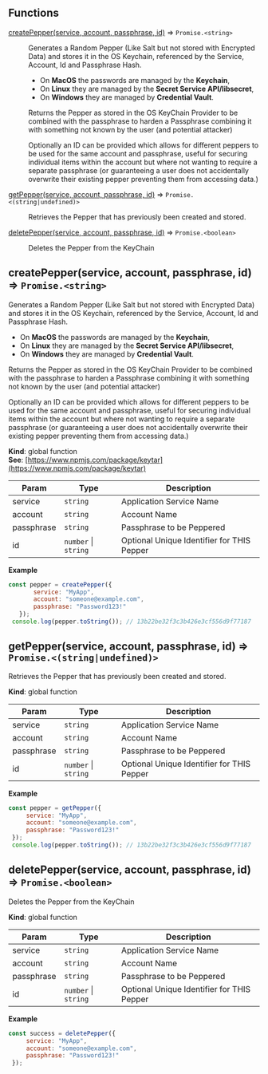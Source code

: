 ## Functions

<dl>
<dt><a href="#createPepper">createPepper(service, account, passphrase, id)</a> ⇒ <code>Promise.&lt;string&gt;</code></dt>
<dd><p>Generates a Random Pepper (Like Salt but not stored with Encrypted Data) and stores it in the
OS Keychain, referenced by the Service, Account, Id and Passphrase Hash.</p>
<ul>
<li>On <strong>MacOS</strong> the passwords are managed by the <strong>Keychain</strong>,</li>
<li>On <strong>Linux</strong> they are managed by the <strong>Secret Service API/libsecret</strong>,</li>
<li>On <strong>Windows</strong> they are managed by <strong>Credential Vault</strong>.</li>
</ul>
<p>Returns the Pepper as stored in the OS KeyChain Provider to be combined with the passphrase
to harden a Passphrase combining it with something not known by the user (and potential
attacker)</p>
<p>Optionally an ID can be provided which allows for different peppers to be used for the same
account and passphrase, useful for securing individual items within the account but where not
wanting to require a separate passphrase (or guaranteeing a user does not accidentally
overwrite their existing pepper preventing them from accessing data.)</p>
</dd>
<dt><a href="#getPepper">getPepper(service, account, passphrase, id)</a> ⇒ <code>Promise.&lt;(string|undefined)&gt;</code></dt>
<dd><p>Retrieves the Pepper that has previously been created and stored.</p>
</dd>
<dt><a href="#deletePepper">deletePepper(service, account, passphrase, id)</a> ⇒ <code>Promise.&lt;boolean&gt;</code></dt>
<dd><p>Deletes the Pepper from the KeyChain</p>
</dd>
</dl>

<a name="createPepper"></a>

## createPepper(service, account, passphrase, id) ⇒ <code>Promise.&lt;string&gt;</code>
Generates a Random Pepper (Like Salt but not stored with Encrypted Data) and stores it in the
OS Keychain, referenced by the Service, Account, Id and Passphrase Hash.

- On **MacOS** the passwords are managed by the **Keychain**,
- On **Linux** they are managed by the **Secret Service API/libsecret**,
- On **Windows** they are managed by **Credential Vault**.

Returns the Pepper as stored in the OS KeyChain Provider to be combined with the passphrase
to harden a Passphrase combining it with something not known by the user (and potential
attacker)

Optionally an ID can be provided which allows for different peppers to be used for the same
account and passphrase, useful for securing individual items within the account but where not
wanting to require a separate passphrase (or guaranteeing a user does not accidentally
overwrite their existing pepper preventing them from accessing data.)

**Kind**: global function  
**See**: [https://www.npmjs.com/package/keytar](https://www.npmjs.com/package/keytar)  

| Param | Type | Description |
| --- | --- | --- |
| service | <code>string</code> | Application Service Name |
| account | <code>string</code> | Account Name |
| passphrase | <code>string</code> | Passphrase to be Peppered |
| id | <code>number</code> \| <code>string</code> | Optional Unique Identifier for THIS Pepper |

**Example**  
```js
const pepper = createPepper({
       service: "MyApp",
       account: "someone@example.com",
       passphrase: "Password123!"
   });
 console.log(pepper.toString()); // 13b22be32f3c3b426e3cf556d9f77187
```
<a name="getPepper"></a>

## getPepper(service, account, passphrase, id) ⇒ <code>Promise.&lt;(string\|undefined)&gt;</code>
Retrieves the Pepper that has previously been created and stored.

**Kind**: global function  

| Param | Type | Description |
| --- | --- | --- |
| service | <code>string</code> | Application Service Name |
| account | <code>string</code> | Account Name |
| passphrase | <code>string</code> | Passphrase to be Peppered |
| id | <code>number</code> \| <code>string</code> | Optional Unique Identifier for THIS Pepper |

**Example**  
```js
const pepper = getPepper({
     service: "MyApp",
     account: "someone@example.com",
     passphrase: "Password123!"
 });
 console.log(pepper.toString()); // 13b22be32f3c3b426e3cf556d9f77187
```
<a name="deletePepper"></a>

## deletePepper(service, account, passphrase, id) ⇒ <code>Promise.&lt;boolean&gt;</code>
Deletes the Pepper from the KeyChain

**Kind**: global function  

| Param | Type | Description |
| --- | --- | --- |
| service | <code>string</code> | Application Service Name |
| account | <code>string</code> | Account Name |
| passphrase | <code>string</code> | Passphrase to be Peppered |
| id | <code>number</code> \| <code>string</code> | Optional Unique Identifier for THIS Pepper |

**Example**  
```js
const success = deletePepper({
     service: "MyApp",
     account: "someone@example.com",
     passphrase: "Password123!"
 });
```
